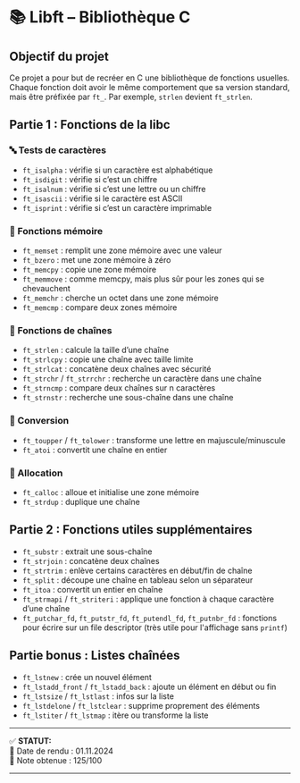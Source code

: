 # 📚 Libft – Bibliothèque C

## Objectif du projet

Ce projet a pour but de recréer en C une bibliothèque de fonctions usuelles.  
Chaque fonction doit avoir le même comportement que sa version standard, mais être préfixée par `ft_`. Par exemple, `strlen` devient `ft_strlen`.

## Partie 1 : Fonctions de la libc

### 🔤 Tests de caractères
- `ft_isalpha` : vérifie si un caractère est alphabétique  
- `ft_isdigit` : vérifie si c’est un chiffre  
- `ft_isalnum` : vérifie si c’est une lettre ou un chiffre  
- `ft_isascii` : vérifie si le caractère est ASCII  
- `ft_isprint` : vérifie si c’est un caractère imprimable

### 🧱 Fonctions mémoire
- `ft_memset` : remplit une zone mémoire avec une valeur  
- `ft_bzero` : met une zone mémoire à zéro  
- `ft_memcpy` : copie une zone mémoire  
- `ft_memmove` : comme memcpy, mais plus sûr pour les zones qui se chevauchent  
- `ft_memchr` : cherche un octet dans une zone mémoire  
- `ft_memcmp` : compare deux zones mémoire

### 🔗 Fonctions de chaînes
- `ft_strlen` : calcule la taille d’une chaîne  
- `ft_strlcpy` : copie une chaîne avec taille limite  
- `ft_strlcat` : concatène deux chaînes avec sécurité  
- `ft_strchr` / `ft_strrchr` : recherche un caractère dans une chaîne  
- `ft_strncmp` : compare deux chaînes sur n caractères  
- `ft_strnstr` : recherche une sous-chaîne dans une chaîne

### 🔁 Conversion
- `ft_toupper` / `ft_tolower` : transforme une lettre en majuscule/minuscule  
- `ft_atoi` : convertit une chaîne en entier

### 💾 Allocation
- `ft_calloc` : alloue et initialise une zone mémoire  
- `ft_strdup` : duplique une chaîne

## Partie 2 : Fonctions utiles supplémentaires

- `ft_substr` : extrait une sous-chaîne
- `ft_strjoin` : concatène deux chaînes
- `ft_strtrim` : enlève certains caractères en début/fin de chaîne
- `ft_split` : découpe une chaîne en tableau selon un séparateur
- `ft_itoa` : convertit un entier en chaîne
- `ft_strmapi` / `ft_striteri` : applique une fonction à chaque caractère d’une chaîne
- `ft_putchar_fd`, `ft_putstr_fd`, `ft_putendl_fd`, `ft_putnbr_fd` : fonctions pour écrire sur un file descriptor (très utile pour l'affichage sans `printf`)

## Partie bonus : Listes chaînées

- `ft_lstnew` : crée un nouvel élément  
- `ft_lstadd_front` / `ft_lstadd_back` : ajoute un élément en début ou fin  
- `ft_lstsize` / `ft_lstlast` : infos sur la liste  
- `ft_lstdelone` / `ft_lstclear` : supprime proprement des éléments  
- `ft_lstiter` / `ft_lstmap` : itère ou transforme la liste


---

✅ **STATUT:**  
📅 Date de rendu : 01.11.2024  
📝 Note obtenue : 125/100

---
